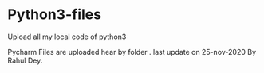 # Python3-files
Upload all my local code of python3 

Pycharm Files are uploaded hear by folder .
last update on 25-nov-2020 By Rahul Dey.
